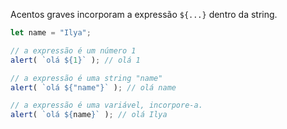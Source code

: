 
Acentos graves incorporam a expressão `${...}` dentro da string.

```js run
let name = "Ilya";

// a expressão é um número 1
alert( `olá ${1}` ); // olá 1

// a expressão é uma string "name"
alert( `olá ${"name"}` ); // olá name

// a expressão é uma variável, incorpore-a.
alert( `olá ${name}` ); // olá Ilya
```
